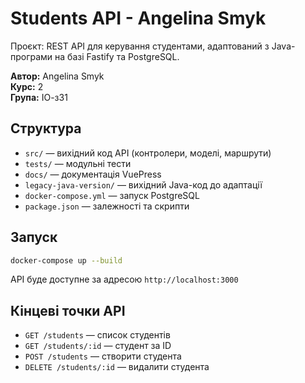 # Students API - Angelina Smyk

Проєкт: REST API для керування студентами, адаптований з Java-програми на базі Fastify та PostgreSQL.

**Автор:** Angelina Smyk  
**Курс:** 2  
**Група:** ІО-з31

## Структура

- `src/` — вихідний код API (контролери, моделі, маршрути)
- `tests/` — модульні тести
- `docs/` — документація VuePress
- `legacy-java-version/` — вихідний Java-код до адаптації
- `docker-compose.yml` — запуск PostgreSQL
- `package.json` — залежності та скрипти

## Запуск

```bash
docker-compose up --build
```

API буде доступне за адресою `http://localhost:3000`

## Кінцеві точки API

- `GET /students` — список студентів
- `GET /students/:id` — студент за ID
- `POST /students` — створити студента
- `DELETE /students/:id` — видалити студента

